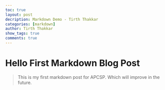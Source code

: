 ```yaml
---
toc: true
layout: post
decription: Markdown Demo - Tirth Thakkar
categories: [markdown]
author: Tirth Thakkar
show_tags: true
comments: true
---
```

# Hello First Markdown Blog Post
>This is my first markdown post for APCSP. Which will improve in the future. 
